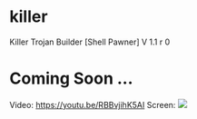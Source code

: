 # killer
Killer Trojan Builder [Shell Pawner] V 1.1 r 0
# Coming Soon ...
Video: https://youtu.be/RBBvjihK5AI 
Screen:
<img src="https://i.imgur.com/a6n1Fuw.png">
